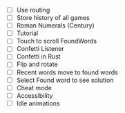 - [ ] Use routing
- [ ] Store history of all games
- [ ] Roman Numerals (Century)
- [ ] Tutorial
- [ ] Touch to scroll FoundWords
- [ ] Confetti Listener
- [ ] Confetti in Rust
- [ ] Flip and rotate
- [ ] Recent words move to found words
- [ ] Select Found word to see solution
- [ ] Cheat mode
- [ ] Accessibility
- [ ] Idle animations